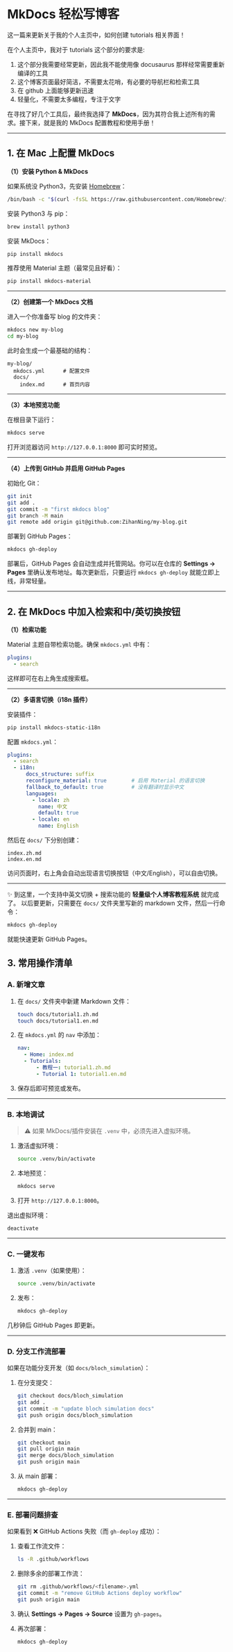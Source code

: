 # MkDocs 轻松写博客

这一篇来更新关于我的个人主页中，如何创建 tutorials 相关界面！

在个人主页中，我对于 tutorials 这个部分的要求是:

1. 这个部分我需要经常更新，因此我不能使用像 docusaurus 那样经常需要重新编译的工具
2. 这个博客页面最好简洁，不需要太花哨，有必要的导航栏和检索工具
3. 在 github 上面能够更新迅速
4. 轻量化，不需要太多编程，专注于文字

在寻找了好几个工具后，最终我选择了 **MkDocs**，因为其符合我上述所有的需求。接下来，就是我的 MkDocs 配置教程和使用手册！

---

## 1. 在 Mac 上配置 MkDocs

**（1）安装 Python & MkDocs**

如果系统没 Python3，先安装 [Homebrew](https://brew.sh/)：

```bash
/bin/bash -c "$(curl -fsSL https://raw.githubusercontent.com/Homebrew/install/HEAD/install.sh)"
```

安装 Python3 与 pip：

```bash
brew install python3
```

安装 MkDocs：

```bash
pip install mkdocs
```

推荐使用 Material 主题（最常见且好看）：

```bash
pip install mkdocs-material
```

---

**（2）创建第一个 MkDocs 文档**

进入一个你准备写 blog 的文件夹：

```bash
mkdocs new my-blog
cd my-blog
```

此时会生成一个最基础的结构：

```
my-blog/
  mkdocs.yml      # 配置文件
  docs/
    index.md      # 首页内容
```

---

**（3）本地预览功能**

在根目录下运行：

```bash
mkdocs serve
```

打开浏览器访问 `http://127.0.0.1:8000` 即可实时预览。

---

**（4）上传到 GitHub 并启用 GitHub Pages**

初始化 Git：

```bash
git init
git add .
git commit -m "first mkdocs blog"
git branch -M main
git remote add origin git@github.com:ZihanNing/my-blog.git
```

部署到 GitHub Pages：

```bash
mkdocs gh-deploy
```

部署后，GitHub Pages 会自动生成并托管网站。你可以在仓库的 **Settings → Pages** 里确认发布地址。每次更新后，只要运行 `mkdocs gh-deploy` 就能立即上线，非常轻量。

---

## 2. 在 MkDocs 中加入检索和中/英切换按钮

**（1）检索功能**

Material 主题自带检索功能。确保 `mkdocs.yml` 中有：

```yaml
plugins:
  - search
```

这样即可在右上角生成搜索框。

---

**（2）多语言切换（i18n 插件）**

安装插件：

```bash
pip install mkdocs-static-i18n
```

配置 `mkdocs.yml`：

```yaml
plugins:
  - search
  - i18n:
      docs_structure: suffix
      reconfigure_material: true        # 启用 Material 的语言切换
      fallback_to_default: true         # 没有翻译时显示中文
      languages:
        - locale: zh
          name: 中文
          default: true
        - locale: en
          name: English
```

然后在 `docs/` 下分别创建：

```
index.zh.md
index.en.md
```

访问页面时，右上角会自动出现语言切换按钮（中文/English），可以自由切换。

---

✨ 到这里，一个支持中英文切换 + 搜索功能的 **轻量级个人博客教程系统** 就完成了。
以后要更新，只需要在 `docs/` 文件夹里写新的 markdown 文件，然后一行命令：

```bash
mkdocs gh-deploy
```

就能快速更新 GitHub Pages。

## 3. **常用操作清单**

### A. 新增文章

1. 在 `docs/` 文件夹中新建 Markdown 文件：

   ```bash
   touch docs/tutorial1.zh.md
   touch docs/tutorial1.en.md
   ```
2. 在 `mkdocs.yml` 的 `nav` 中添加：

   ```yaml
   nav:
     - Home: index.md
     - Tutorials:
         - 教程一: tutorial1.zh.md
         - Tutorial 1: tutorial1.en.md
   ```
3. 保存后即可预览或发布。

---

### B. 本地调试

> ⚠️ 如果 MkDocs/插件安装在 `.venv` 中，必须先进入虚拟环境。

1. 激活虚拟环境：

   ```bash
   source .venv/bin/activate
   ```
2. 本地预览：

   ```bash
   mkdocs serve
   ```
3. 打开 `http://127.0.0.1:8000`。

退出虚拟环境：

```bash
deactivate
```

---

### C. 一键发布

1. 激活 `.venv`（如果使用）：

   ```bash
   source .venv/bin/activate
   ```
2. 发布：

   ```bash
   mkdocs gh-deploy
   ```

几秒钟后 GitHub Pages 即更新。

---

### D. 分支工作流部署

如果在功能分支开发（如 `docs/bloch_simulation`）：

1. 在分支提交：

   ```bash
   git checkout docs/bloch_simulation
   git add .
   git commit -m "update bloch simulation docs"
   git push origin docs/bloch_simulation
   ```
2. 合并到 main：

   ```bash
   git checkout main
   git pull origin main
   git merge docs/bloch_simulation
   git push origin main
   ```
3. 从 main 部署：

   ```bash
   mkdocs gh-deploy
   ```

---

### E. 部署问题排查

如果看到 ❌ GitHub Actions 失败（而 `gh-deploy` 成功）：

1. 查看工作流文件：

   ```bash
   ls -R .github/workflows
   ```
2. 删除多余的部署工作流：

   ```bash
   git rm .github/workflows/<filename>.yml
   git commit -m "remove GitHub Actions deploy workflow"
   git push origin main
   ```
3. 确认 **Settings → Pages → Source** 设置为 `gh-pages`。
4. 再次部署：

   ```bash
   mkdocs gh-deploy
   ```




